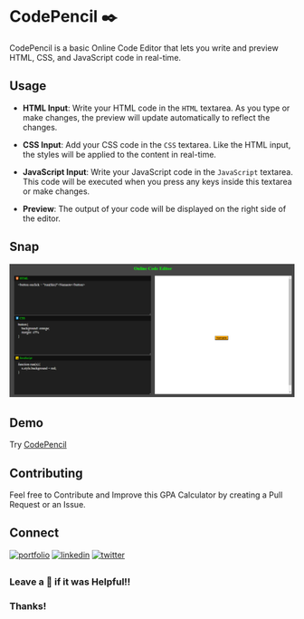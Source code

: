 # CodePencil ✒️
 
CodePencil is a basic Online Code Editor that lets you write and preview HTML, CSS, and JavaScript code in real-time. 

## Usage

- **HTML Input**: Write your HTML code in the `HTML` textarea. As you type or make changes, the preview will update automatically to reflect the changes.

- **CSS Input**: Add your CSS code in the `CSS` textarea. Like the HTML input, the styles will be applied to the content in real-time.

- **JavaScript Input**: Write your JavaScript code in the `JavaScript` textarea. This code will be executed when you press any keys inside this textarea or make changes.

- **Preview**: The output of your code will be displayed on the right side of the editor.

## Snap
![snap](snap.png)

## Demo

Try [CodePencil](https://alokverma18.github.io/CodePencil/) 

## Contributing
Feel free to Contribute and Improve this GPA Calculator by creating a Pull Request or an Issue.


## Connect 
[![portfolio](https://img.shields.io/badge/my_portfolio-000?style=for-the-badge&logo=ko-fi&logoColor=white)](https://alokverma18.github.io/Portfolio/)
[![linkedin](https://img.shields.io/badge/linkedin-0A66C2?style=for-the-badge&logo=linkedin&logoColor=white)](https://www.linkedin.com/in/alokverma18/)
[![twitter](https://img.shields.io/badge/twitter-1DA1F2?style=for-the-badge&logo=twitter&logoColor=white)](https://twitter.com/ak_verma18)


## 
### Leave a 🌟 if it was Helpful!!
### Thanks!
